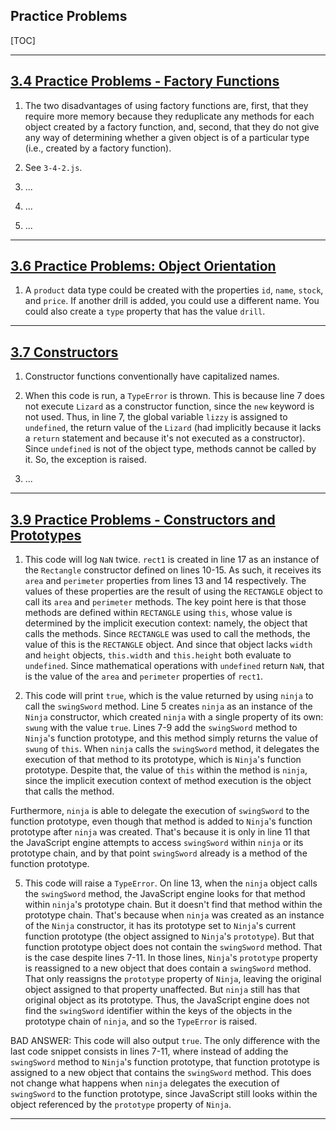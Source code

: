 ## Practice Problems

[TOC]

---

## [3.4 Practice Problems - Factory Functions](https://launchschool.com/lessons/e3c64e3f/assignments/bf77a962)

1. The two disadvantages of using factory functions are, first, that they require more memory because they reduplicate any methods for each object created by a factory function, and, second, that they do not give any way of determining whether a given object is of a particular type (i.e., created by a factory function).

2. See `3-4-2.js`.

3. ...

4. ...

5. ...

---

## [3.6 Practice Problems: Object Orientation](https://launchschool.com/lessons/e3c64e3f/assignments/c8712db5)

1. A `product` data type could be created with the properties `id`, `name`, `stock`, and `price`. If another drill is added, you could use a different name. You could also create a `type` property that has the value `drill`.

---

## [3.7 Constructors](https://launchschool.com/lessons/e3c64e3f/assignments/5ca112a7)

1. Constructor functions conventionally have capitalized names.

2. When this code is run, a `TypeError` is thrown. This is because line 7 does not execute `Lizard` as a constructor function, since the `new` keyword is not used. Thus, in line 7, the global variable `lizzy` is assigned to `undefined`, the return value of the `Lizard` (had implicitly because it lacks a `return` statement and because it's not executed as a constructor). Since `undefined` is not of the object type, methods cannot be called by it. So, the exception is raised.

3. ...

---

## [3.9 Practice Problems - Constructors and Prototypes](https://launchschool.com/lessons/e3c64e3f/assignments/ee0fee9d)

1. This code will log `NaN` twice. `rect1` is created in line 17 as an instance of the `Rectangle` constructor defined on lines 10-15. As such, it receives its `area` and `perimeter` properties from lines 13 and 14 respectively. The values of these properties are the result of using the `RECTANGLE` object to call its `area` and `perimeter` methods. The key point here is that those methods are defined within `RECTANGLE` using `this`, whose value is determined by the implicit execution context: namely, the object that calls the methods. Since `RECTANGLE` was used to call the methods, the value of this is the `RECTANGLE` object. And since that object lacks `width` and `height` objects, `this.width` and `this.height` both evaluate to `undefined`. Since mathematical operations with `undefined` return `NaN`, that is the value of the `area` and `perimeter` properties of `rect1`.

4. This code will print `true`, which is the value returned by using `ninja` to call the `swingSword` method. Line 5 creates `ninja` as an instance of the `Ninja` constructor, which created `ninja` with a single property of its own: `swung` with the value `true`. Lines 7-9 add the `swingSword` method to `Ninja`'s function prototype, and this method simply returns the value of `swung` of `this`. When `ninja` calls the `swingSword` method, it delegates the execution of that method to its prototype, which is `Ninja`'s function prototype. Despite that, the value of `this` within the method is `ninja`, since the implicit execution context of method execution is the object that calls the method.

Furthermore, `ninja` is able to delegate the execution of `swingSword` to the function prototype, even though that method is added to `Ninja`'s function prototype after `ninja` was created. That's because it is only in line 11 that the JavaScript engine attempts to access `swingSword` within `ninja` or its prototype chain, and by that point `swingSword` already is a method of the function prototype.

5. This code will raise a `TypeError`. On line 13, when the `ninja` object calls the `swingSword` method, the JavaScript engine looks for that method within `ninja`'s prototype chain. But it doesn't find that method within the prototype chain. That's because when `ninja` was created as an instance of the `Ninja` constructor, it has its prototype set to `Ninja`'s current function prototype (the object assigned to `Ninja`'s `prototype`). But that function prototype object does not contain the `swingSword` method. That is the case despite lines 7-11. In those lines, `Ninja`'s `prototype` property is reassigned to a new object that does contain a `swingSword` method. That only reassigns the `prototype` property of `Ninja`, leaving the original object assigned to that property unaffected. But `ninja` still has that original object as its prototype. Thus, the JavaScript engine does not find the `swingSword` identifier within the keys of the objects in the prototype chain of `ninja`, and so the `TypeError` is raised.


BAD ANSWER: This code will also output `true`. The only difference with the last code snippet consists in lines 7-11, where instead of adding the `swingSword` method to `Ninja`'s function prototype, that function prototype is assigned to a new object that contains the `swingSword` method. This does not change what happens when `ninja` delegates the execution of `swingSword` to the function prototype, since JavaScript still looks within the object referenced by the `prototype` property of `Ninja`.

---
